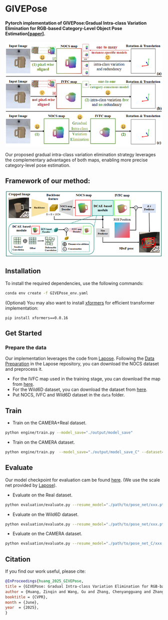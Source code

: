 # GIVEPose

#### Pytorch implementation of GIVEPose:Gradual Intra-class Variation Elimination for RGB-based Category-Level Object Pose Estimation[[paper](https://arxiv.org/pdf/2503.15110)].

<div align=center>
<img src="./tools/pic/teaser.png" width="800">
</div>

Our proposed gradual intra-class variation elimination strategy leverages the complementary 
advantages of both maps, enabling more precise category-level pose estimation.

## Framework of our method:
<img src="./tools/pic/overview.png" width="800">

## Installation

To install the required dependencies, use the following commands:

```bash
conda env create -f GIVEPose_env.yaml
```
(Optional) You may also want to install [xformers](https://github.com/facebookresearch/xformers) for efficient transformer implementation:

```
pip install xformers==0.0.16
```

## Get Started

### Prepare the data

Our implementation leverages the code from [Lapose](https://github.com/lolrudy/LaPose). 
Following the [Data Preparation](https://github.com/lolrudy/LaPose?tab=readme-ov-file#data-preparation) in the Lapose repository, 
you can download the NOCS dataset and preprocess it.
* For the IVFC map used in the training stage, you can download the map from [here](https://drive.google.com/file/d/1q4zqJWqYKv0zJJY_lK_3YZzY0X-9xJ1Z/view?usp=sharing).
* For the Wild6D dataset, you can download the dataset from [here](https://github.com/OasisYang/Wild6D).
* Put NOCS, IVFC and Wild6D dataset in the `data` folder.

## Train

* Train on the CAMERA+Real dataset.

```bash
python engine/train.py --model_save="./output/model_save"
```

* Train on the CAMERA dataset.

```bash
python engine/train.py  --model_save="./output/model_save_C" --dataset=CAMERA
```

## Evaluate
Our model checkpoint for evaluation cam be found [here](). (We use the scale net provided by [Lapose](https://github.com/lolrudy/LaPose?tab=readme-ov-file#evaluate)).

* Evaluate on the Real dataset. 

```bash
python evaluation/evaluate.py --resume_model="./path/to/pose_net/xxx.pth" --dataset=Real --use_scale_net --sn_path='./path/to/scale_net/xxx.pth'
```

* Evaluate on the Wild6D dataset. 

```bash
python evaluation/evaluate.py --resume_model="./path/to/pose_net/xxx.pth" --dataset=wild6d --use_scale_net --sn_path='./path/to/scale_net/xxx.pth'
```

* Evaluate on the CAMERA dataset.

```bash
python evaluation/evaluate.py --resume_model="./path/to/pose_net_C/xxx.pth" --dataset=CAMERA --use_scale_net --sn_path='./path/to/scale_net_C/xxx.pth'
```

## Citation

If you find our work useful, please cite:

```BibTeX
@InProceedings{huang_2025_GIVEPose,
title = {GIVEPose: Gradual Intra-class Variation Elimination for RGB-based Category-Level Object Pose Estimation},
author = {Huang, Zinqin and Wang, Gu and Zhang, Chenyangguang and Zhang, Ruida and Li, Xiu and Ji, Xiangyang},
booktitle = {CVPR},
month = {June},
year  = {2025},
}
```